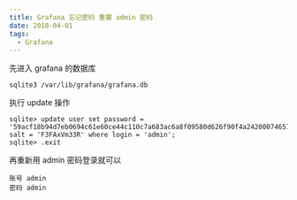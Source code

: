 ```yaml
---
title: Grafana 忘记密码 重置 admin 密码
date: 2018-04-01
tags: 
  - Grafana
---
```


先进入 grafana 的数据库

```
sqlite3 /var/lib/grafana/grafana.db
```

执行 update 操作

```
sqlite> update user set password = '59acf18b94d7eb0694c61e60ce44c110c7a683ac6a8f09580d626f90f4a242000746579358d77dd9e570e83fa24faa88a8a6', salt = 'F3FAxVm33R' where login = 'admin';
sqlite> .exit
```

<!--more-->

再重新用 admin 密码登录就可以

```
账号 admin
密码 admin
```
